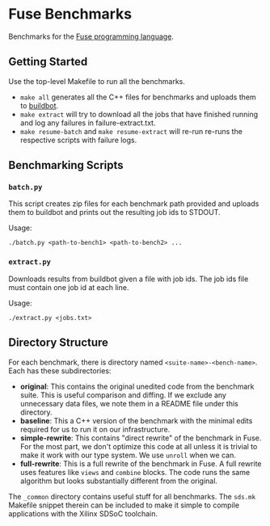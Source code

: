 # Fuse Benchmarks

Benchmarks for the [Fuse programming language](https://github.com/cucapra/seashell).


## Getting Started

Use the top-level Makefile to run all the benchmarks.

- `make all` generates all the C++ files for benchmarks and uploads them to
  [buildbot](http://gorgonzola.cs.cornell.edu:8000/).
- `make extract` will try to download all the jobs that have finished running
  and log any failures in failure-extract.txt.
- `make resume-batch` and `make resume-extract` will re-run
  re-runs the respective scripts with failure logs.


## Benchmarking Scripts

### `batch.py`

This script creates zip files for each benchmark path provided and uploads them
to buildbot and prints out the resulting job ids to STDOUT.

Usage:

    ./batch.py <path-to-bench1> <path-to-bench2> ...

### `extract.py`

Downloads results from buildbot given a file with job ids. The job ids file
must contain one job id at each line.

Usage:

    ./extract.py <jobs.txt>


## Directory Structure

For each benchmark, there is directory named `<suite-name>-<bench-name>`.
Each has these subdirectories:

- **original**: This contains the original unedited code from the benchmark
  suite. This is useful comparison and diffing. If we exclude any unnecessary
  data files, we note them in a README file under this directory.
- **baseline**: This a C++ version of the benchmark with the minimal edits
  required for us to run it on our infrastructure.
- **simple-rewrite**: This contains "direct rewrite" of the benchmark in Fuse.
  For the most part, we don't optimize this code at all unless it is trivial to
  make it work with our type system. We use `unroll` when we can.
- **full-rewrite**: This is a full rewrite of the benchmark in Fuse. A full
  rewrite uses features like `views` and `combine` blocks. The code runs the
  same algorithm but looks substantially different from the original.

The `_common` directory contains useful stuff for all benchmarks. The `sds.mk` Makefile snippet therein can be included to make it simple to compile applications with the Xilinx SDSoC toolchain.
